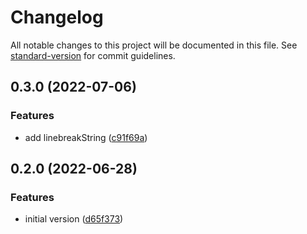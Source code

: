 # Changelog

All notable changes to this project will be documented in this file. See [standard-version](https://github.com/conventional-changelog/standard-version) for commit guidelines.

## 0.3.0 (2022-07-06)


### Features

* add linebreakString ([c91f69a](https://github.com/shiftbeyond/i18n/commit/c91f69aea1f6daf92bc91ed6d52f8fbfbd85225d))

## 0.2.0 (2022-06-28)


### Features

* initial version ([d65f373](https://github.com/shiftbeyond/i18n/commit/d65f373822c392e89be8f96ce5abc7988ee798a1))

